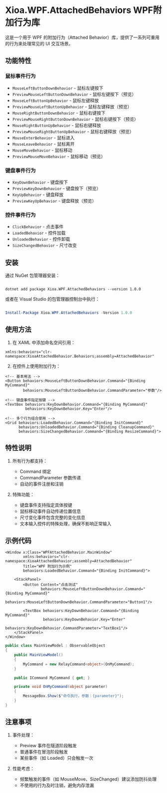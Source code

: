 # Xioa.WPF.AttachedBehaviors  WPF附加行为库

这是一个用于 WPF 的附加行为（Attached Behavior）库，提供了一系列可重用的行为来处理常见的 UI 交互场景。

## 功能特性

### 鼠标事件行为
- `MouseLeftButtonDownBehavior` - 鼠标左键按下
- `PreviewMouseLeftButtonDownBehavior` - 鼠标左键按下（预览）
- `MouseLeftButtonUpBehavior` - 鼠标左键释放
- `PreviewMouseLeftButtonUpBehavior` - 鼠标左键释放（预览）
- `MouseRightButtonDownBehavior` - 鼠标右键按下
- `PreviewMouseRightButtonDownBehavior` - 鼠标右键按下（预览）
- `MouseRightButtonUpBehavior` - 鼠标右键释放
- `PreviewMouseRightButtonUpBehavior` - 鼠标右键释放（预览）
- `MouseEnterBehavior` - 鼠标进入
- `MouseLeaveBehavior` - 鼠标离开
- `MouseMoveBehavior` - 鼠标移动
- `PreviewMouseMoveBehavior` - 鼠标移动（预览）

### 键盘事件行为
- `KeyDownBehavior` - 键盘按下
- `PreviewKeyDownBehavior` - 键盘按下（预览）
- `KeyUpBehavior` - 键盘释放
- `PreviewKeyUpBehavior` - 键盘释放（预览）

### 控件事件行为
- `ClickBehavior` - 点击事件
- `LoadedBehavior` - 控件加载
- `UnloadedBehavior` - 控件卸载
- `SizeChangedBehavior` - 尺寸改变

## 安装



通过 NuGet 包管理器安装：



```dotnet

dotnet add package Xioa.WPF.AttachedBehaviors --version 1.0.0

```



或者在 Visual Studio 的包管理器控制台中执行：



```powershell

Install-Package Xioa.WPF.AttachedBehaviors -Version 1.0.0

```

## 使用方法

1. 在 XAML 中添加命名空间引用：
```xaml
xmlns:behaviors="clr-namespace:XioaAttachedBehavior.Behaviors;assembly=AttachedBehavior"
```

2. 在控件上使用附加行为：
```xaml
<!-- 基本用法 -->
<Button behaviors:MouseLeftButtonDownBehavior.Command="{Binding MyCommand}"
        behaviors:MouseLeftButtonDownBehavior.CommandParameter="参数"/>

<!-- 键盘事件指定按键 -->
<TextBox behaviors:KeyDownBehavior.Command="{Binding MyCommand}"
         behaviors:KeyDownBehavior.Key="Enter"/>

<!-- 多个行为组合使用 -->
<Grid behaviors:LoadedBehavior.Command="{Binding InitCommand}"
      behaviors:UnloadedBehavior.Command="{Binding CleanupCommand}"
      behaviors:SizeChangedBehavior.Command="{Binding ResizeCommand}">
```

## 特性说明

1. 所有行为都支持：
   - Command 绑定
   - CommandParameter 参数传递
   - 自动的事件注册和注销

2. 特殊功能：
   - 键盘事件支持指定具体按键
   - 鼠标移动事件自动传递位置信息
   - 尺寸变化事件包含完整的变化信息
   - 文本输入控件的特殊处理，确保不影响正常输入

## 示例代码

```xaml
<Window x:Class="WPFAttachedBehavior.MainWindow"
        xmlns:behaviors="clr-namespace:XioaAttachedBehavior;assembly=AttachedBehavior"
        Title="WPF 附加行为示例"
        behaviors:LoadedBehavior.Command="{Binding InitCommand}">
    
    <StackPanel>
        <Button Content="点击测试"
                behaviors:MouseLeftButtonDownBehavior.Command="{Binding MyCommand}"
                behaviors:MouseLeftButtonDownBehavior.CommandParameter="Button1"/>
        
        <TextBox behaviors:KeyDownBehavior.Command="{Binding MyCommand}"
                 behaviors:KeyDownBehavior.Key="Enter"
                 behaviors:KeyDownBehavior.CommandParameter="TextBox1"/>
    </StackPanel>
</Window>
```

```csharp
public class MainViewModel : ObservableObject
{
    public MainViewModel()
    {
        MyCommand = new RelayCommand<object>(OnMyCommand);
    }

    public ICommand MyCommand { get; }

    private void OnMyCommand(object parameter)
    {
        MessageBox.Show($"命令执行，参数：{parameter}");
    }
}
```

## 注意事项

1. 事件处理：
   - Preview 事件在隧道阶段触发
   - 普通事件在冒泡阶段触发
   - 某些事件（如 Loaded）只会触发一次

2. 性能考虑：
   - 频繁触发的事件（如 MouseMove、SizeChanged）建议添加防抖处理
   - 不使用的行为及时注销，避免内存泄漏
